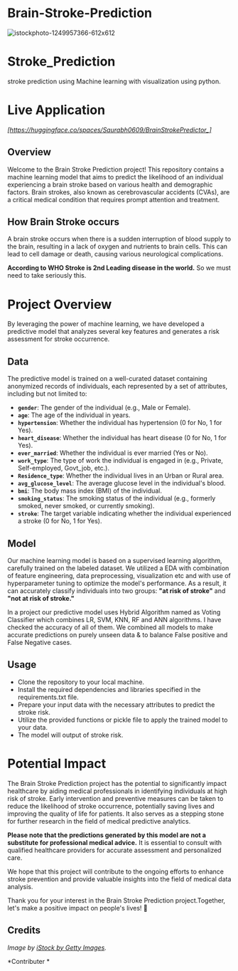 # Brain-Stroke-Prediction
![istockphoto-1249957366-612x612](https://github.com/Saurabh6912/Stroke_Predictions/assets/135308872/2203d7d9-77fc-45b2-bd80-a84af137c8d6)

# Stroke_Prediction
stroke prediction using Machine learning with visualization using python.

# Live Application
*[https://huggingface.co/spaces/Saurabh0609/BrainStrokePredictor_]*

## Overview
Welcome to the Brain Stroke Prediction project! This repository contains a machine learning model that aims to predict the likelihood of an individual experiencing a brain stroke based on various health and demographic factors. Brain strokes, also known as cerebrovascular accidents (CVAs), are a critical medical condition that requires prompt attention and treatment.

## How Brain Stroke occurs
A brain stroke occurs when there is a sudden interruption of blood supply to the brain, resulting in a lack of oxygen and nutrients to brain cells. This can lead to cell damage or death, causing various neurological complications.

**According to WHO  Stroke is 2nd Leading disease in the world.** So we must need to take seriously this.

# Project Overview
By leveraging the power of machine learning, we have developed a predictive model that analyzes several key features and generates a risk assessment for stroke occurrence.

## Data
The predictive model is trained on a well-curated dataset containing anonymized records of individuals, each represented by a set of attributes, including but not limited to:

* **`gender`**: The gender of the individual (e.g., Male or Female).
* **`age`**: The age of the individual in years.
* **`hypertension`**: Whether the individual has hypertension (0 for No, 1 for Yes).
* **`heart_disease`**: Whether the individual has heart disease (0 for No, 1 for Yes).
* **`ever_married`**: Whether the individual is ever married (Yes or No).
* **`work_type`**: The type of work the individual is engaged in (e.g., Private, Self-employed, Govt_job, etc.).
* **`Residence_type`**: Whether the individual lives in an Urban or Rural area.
* **`avg_glucose_level`**: The average glucose level in the individual's blood.
* **`bmi`**: The body mass index (BMI) of the individual.
* **`smoking_status`**: The smoking status of the individual (e.g., formerly smoked, never smoked, or currently smoking).
* **`stroke`**: The target variable indicating whether the individual experienced a stroke (0 for No, 1 for Yes).

## Model
Our machine learning model is based on a supervised learning algorithm, carefully trained on the labeled dataset. We utilized a EDA with combination of feature engineering, data preprocessing, visualization etc and with use of hyperparameter tuning to optimize the model's performance. As a result, it can accurately classify individuals into two groups: **"at risk of stroke"** and **"not at risk of stroke."**

In a project our predictive model uses Hybrid Algorithm named as Voting Classifier which combines LR, SVM, KNN, RF and ANN algorithms. I have checked the accuracy of all of them. We combined all models to make accurate predictions on purely unseen data & to balance False positive and False Negative cases.

## Usage

* Clone the repository to your local machine.
* Install the required dependencies and libraries specified in the requirements.txt file.
* Prepare your input data with the necessary attributes to predict the stroke risk.
* Utilize the provided functions or pickle file to apply the trained model to your data.
* The model will output of stroke risk.

# Potential Impact

The Brain Stroke Prediction project has the potential to significantly impact healthcare by aiding medical professionals in identifying individuals at high risk of stroke. Early intervention and preventive measures can be taken to reduce the likelihood of stroke occurrence, potentially saving lives and improving the quality of life for patients. It also serves as a stepping stone for further research in the field of medical predictive analytics.

**Please note that the predictions generated by this model are not a substitute for professional medical advice.** It is essential to consult with qualified healthcare providers for accurate assessment and personalized care.

We hope that this project will contribute to the ongoing efforts to enhance stroke prevention and provide valuable insights into the field of medical data analysis.

Thank you for your interest in the Brain Stroke Prediction project.Together, let's make a positive impact on people's lives! 🧠

## Credits
*Image by [iStock by Getty Images](https://www.istockphoto.com/photos/brain-stroke).*

*Contributer *
